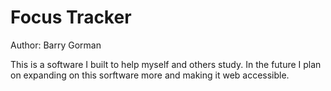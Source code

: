 # Focus Tracker
Author: Barry Gorman

This is a software I built to help myself and others study. 
In the future I plan on expanding on this sorftware more and making
it web accessible. 
